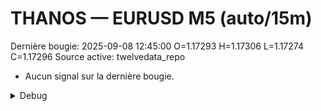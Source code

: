 # THANOS — EURUSD M5 (auto/15m)
Dernière bougie: 2025-09-08 12:45:00  O=1.17293  H=1.17306  L=1.17274  C=1.17296
Source active: twelvedata_repo

- Aucun signal sur la dernière bougie.

<details><summary>Debug</summary>

- TD_API_KEY manquant.

</details>